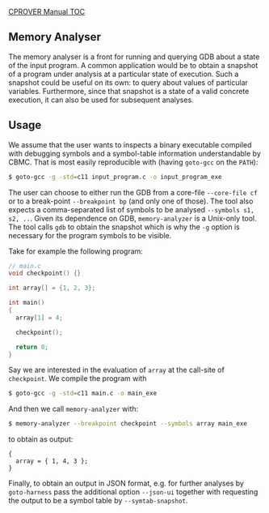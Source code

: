 [CPROVER Manual TOC](../../)

## Memory Analyser

The memory analyser is a front for running and querying GDB about a state of
the input program. A common application would be to obtain a snapshot of a
program under analysis at a particular state of execution. Such a snapshot could
be useful on its own: to query about values of particular variables.
Furthermore, since that snapshot is a state of a valid concrete execution, it
can also be used for subsequent analyses.

## Usage

We assume that the user wants to inspects a binary executable compiled with
debugging symbols and a symbol-table information understandable by CBMC. That is
most easily reproducible with (having `goto-gcc` on the `PATH`):

```sh
$ goto-gcc -g -std=c11 input_program.c -o input_program_exe
```

The user can choose to either run the GDB from a core-file `--core-file cf` or
to a break-point `--breakpoint bp` (and only one of those). The tool also
expects a comma-separated list of symbols to be analysed `--symbols s1, s2, ..`.
Given its dependence on GDB, `memory-analyzer` is a Unix-only tool. The tool
calls `gdb` to obtain the snapshot which is why the `-g` option is necessary for
the program symbols to be visible.

Take for example the following program:

```C
// main.c
void checkpoint() {}

int array[] = {1, 2, 3};

int main()
{
  array[1] = 4;

  checkpoint();

  return 0;
}
```

Say we are interested in the evaluation of `array` at the call-site of
`checkpoint`. We compile the program with

```sh
$ goto-gcc -g -std=c11 main.c -o main_exe
```

And then we call `memory-analyzer` with:

```sh
$ memory-analyzer --breakpoint checkpoint --symbols array main_exe
```

to obtain as output:

```
{
  array = { 1, 4, 3 };
}
```

Finally, to obtain an output in JSON format, e.g. for further analyses by
`goto-harness` pass the additional option `--json-ui` together with requesting
the output to be a symbol table by `--symtab-snapshot`.
